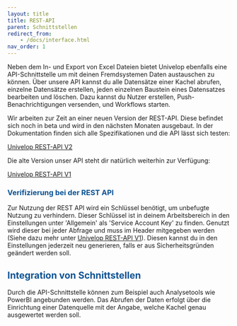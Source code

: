 ```yaml
---
layout: title
title: REST-API
parent: Schnittstellen
redirect_from:
    - /docs/interface.html
nav_order: 1
---
```


Neben dem In- und Export von Excel Dateien bietet Univelop ebenfalls eine API-Schnittstelle um mit deinen Fremdsystemen Daten austauschen zu können.
Über unsere API kannst du alle Datensätze einer Kachel abrufen, einzelne Datensätze erstellen, jeden einzelnen Baustein eines Datensatzes bearbeiten und löschen.
Dazu kannst du Nutzer erstellen, Push-Benachrichtigungen versenden, und Workflows starten.

Wir arbeiten zur Zeit an einer neuen Version der REST-API. Diese befindet sich noch in beta und wird in den nächsten Monaten ausgebaut. In der Dokumentation finden sich alle Spezifikationen und die API lässt sich testen:

[Univelop REST-API V2](https://app.univelop.de/api/v2/docs)

Die alte Version unser API steht dir natürlich weiterhin zur Verfügung:

[Univelop REST-API V1](https://app.univelop.de/api/v1/docs)

### <span style="color:#0b5394">Verifizierung bei der REST API</span>

Zur Nutzung der REST API wird ein Schlüssel benötigt, um unbefugte Nutzung zu verhindern. Dieser Schlüssel ist in deinem Arbeitsbereich in den Einstellungen unter 'Allgemein' als 'Service Account Key' zu finden.
Genutzt wird dieser bei jeder Abfrage und muss im Header mitgegeben werden (Siehe dazu mehr unter [Univelop REST-API V1](https://app.univelop.de/api/v1/docs)).
Diesen kannst du in den Einstellungen jederzeit neu generieren, falls er aus Sicherheitsgründen geändert werden soll.

## <span style="color:#0b5394">Integration von Schnittstellen</span>

Durch die API-Schnittstelle können zum Beispiel auch Analysetools wie PowerBI angebunden werden. Das Abrufen der Daten erfolgt über die Einrichtung einer Datenquelle mit der Angabe, welche Kachel genau ausgewertet werden soll.
